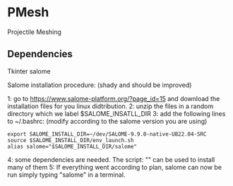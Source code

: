 # PMesh
Projectile Meshing


## Dependencies 

Tkinter
salome

Salome installation procedure: (shady and should be improved)

1: go to https://www.salome-platform.org/?page_id=15 and download the installation files for you linux didtribution. 
2: unzip the files in a random directory which we label $SALOME_INSATLL_DIR
3: add the following lines to ~/.bashrc: (modify according to the salome version you are using)
```
export SALOME_INSTALL_DIR=~/dev/SALOME-9.9.0-native-UB22.04-SRC
source $SALOME_INSTALL_DIR/env_launch.sh
alias salome="$SALOME_INSTALL_DIR/salome"
```
4: some dependencies are needed. The script: "" can be used to install many of them
5: If everything went according to plan, salome can now be run simply typing "salome" in a terminal.

